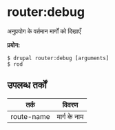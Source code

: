 # router:debug
अनुप्रयोग के वर्तमान मार्गों को दिखाएँ

**प्रयोग:**
```
$ drupal router:debug [arguments]
$ rod  
```

## उपलब्ध तर्कों
तर्क | विवरण
---------|-------------
route-name | मार्ग के नाम
